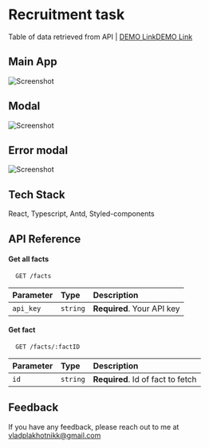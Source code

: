 # Recruitment task

Table of data retrieved from API | [DEMO Link](https://test-inovatica.vercel.app/)<a href='https://test-inovatica.vercel.app/' target="_blank">DEMO Link</a>

## Main App

![Screenshot](https://snipboard.io/pGJLEf.jpg)

## Modal

![Screenshot](https://snipboard.io/UT9iua.jpg)

## Error modal

![Screenshot](https://snipboard.io/BNHEJ8.jpg)

## Tech Stack

React, Typescript, Antd, Styled-components

## API Reference

#### Get all facts

```http
  GET /facts
```

| Parameter | Type     | Description                |
| :-------- | :------- | :------------------------- |
| `api_key` | `string` | **Required**. Your API key |

#### Get fact

```http
  GET /facts/:factID
```

| Parameter | Type     | Description                       |
| :-------- | :------- | :-------------------------------- |
| `id`      | `string` | **Required**. Id of fact to fetch |

## Feedback

If you have any feedback, please reach out to me at vladplakhotnikk@gmail.com
